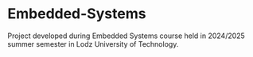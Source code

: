 # Embedded-Systems

Project developed during Embedded Systems course held in 2024/2025 summer semester in Lodz University of Technology.

